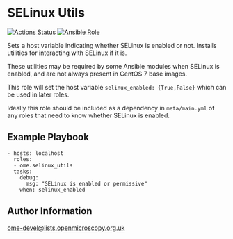 SELinux Utils
=============

[![Actions Status](https://github.com/ome/ansible-role-selinux-utils/workflows/Molecule/badge.svg)](https://github.com/ome/ansible-role-selinux-utils/actions)
[![Ansible Role](https://img.shields.io/badge/ansible--galaxy-selinux_utils-blue.svg)](https://galaxy.ansible.com/ui/standalone/roles/ome/selinux_utils/)

Sets a host variable indicating whether SELinux is enabled or not.
Installs utilities for interacting with SELinux if it is.

These utilities may be required by some Ansible modules when SELinux is enabled, and are not always present in CentOS 7 base images.

This role will set the host variable `selinux_enabled: {True,False}` which can be used in later roles.

Ideally this role should be included as a dependency in `meta/main.yml` of any roles that need to know whether SELinux is enabled.


Example Playbook
----------------

    - hosts: localhost
      roles:
      - ome.selinux_utils
      tasks:
        debug:
          msg: "SELinux is enabled or permissive"
        when: selinux_enabled


Author Information
------------------

ome-devel@lists.openmicroscopy.org.uk
